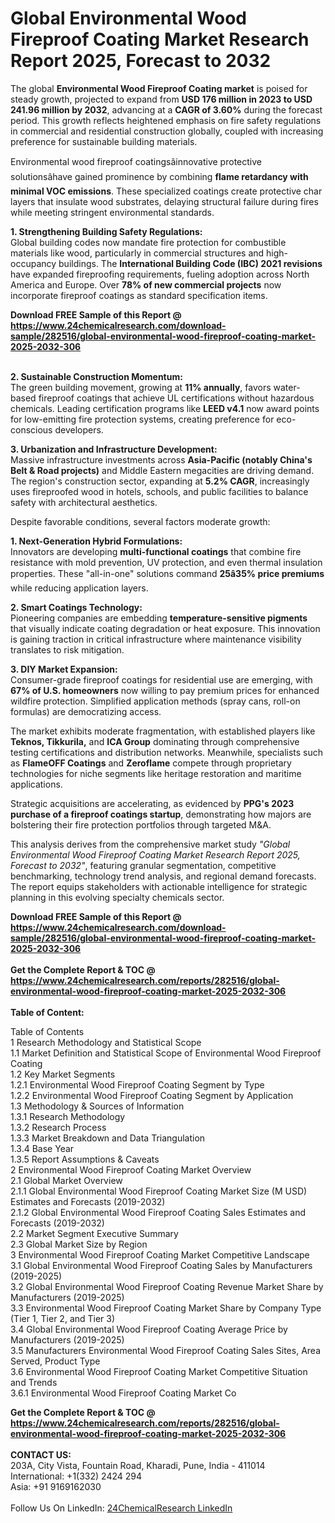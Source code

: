 <h1>Global Environmental Wood Fireproof Coating Market Research Report 2025, Forecast to 2032</h1><p>The global <strong>Environmental Wood Fireproof Coating market</strong> is poised for steady growth, projected to expand from <strong>USD 176 million in 2023 to USD 241.96 million by 2032</strong>, advancing at a <strong>CAGR of 3.60%</strong> during the forecast period. This growth reflects heightened emphasis on fire safety regulations in commercial and residential construction globally, coupled with increasing preference for sustainable building materials.</p><p>Environmental wood fireproof coatingsâinnovative protective solutionsâhave gained prominence by combining <strong>flame retardancy with minimal VOC emissions</strong>. These specialized coatings create protective char layers that insulate wood substrates, delaying structural failure during fires while meeting stringent environmental standards.</p><p><strong>1. Strengthening Building Safety Regulations:</strong><br>
Global building codes now mandate fire protection for combustible materials like wood, particularly in commercial structures and high-occupancy buildings. The <strong>International Building Code (IBC) 2021 revisions</strong> have expanded fireproofing requirements, fueling adoption across North America and Europe. Over <strong>78% of new commercial projects</strong> now incorporate fireproof coatings as standard specification items.</p><div><b>Download FREE Sample of this Report @ 
            <a href="https://www.24chemicalresearch.com/download-sample/282516/global-environmental-wood-fireproof-coating-market-2025-2032-306">
            https://www.24chemicalresearch.com/download-sample/282516/global-environmental-wood-fireproof-coating-market-2025-2032-306</a></b></div><br><p><strong>2. Sustainable Construction Momentum:</strong><br>
The green building movement, growing at <strong>11% annually</strong>, favors water-based fireproof coatings that achieve UL certifications without hazardous chemicals. Leading certification programs like <strong>LEED v4.1</strong> now award points for low-emitting fire protection systems, creating preference for eco-conscious developers.</p><p><strong>3. Urbanization and Infrastructure Development:</strong><br>
Massive infrastructure investments across <strong>Asia-Pacific (notably China's Belt &amp; Road projects)</strong> and Middle Eastern megacities are driving demand. The region's construction sector, expanding at <strong>5.2% CAGR</strong>, increasingly uses fireproofed wood in hotels, schools, and public facilities to balance safety with architectural aesthetics.</p><p>Despite favorable conditions, several factors moderate growth:</p><p><strong>1. Next-Generation Hybrid Formulations:</strong><br>
Innovators are developing <strong>multi-functional coatings</strong> that combine fire resistance with mold prevention, UV protection, and even thermal insulation properties. These "all-in-one" solutions command <strong>25â35% price premiums</strong> while reducing application layers.</p><p><strong>2. Smart Coatings Technology:</strong><br>
Pioneering companies are embedding <strong>temperature-sensitive pigments</strong> that visually indicate coating degradation or heat exposure. This innovation is gaining traction in critical infrastructure where maintenance visibility translates to risk mitigation.</p><p><strong>3. DIY Market Expansion:</strong><br>
Consumer-grade fireproof coatings for residential use are emerging, with <strong>67% of U.S. homeowners</strong> now willing to pay premium prices for enhanced wildfire protection. Simplified application methods (spray cans, roll-on formulas) are democratizing access.</p><p>The market exhibits moderate fragmentation, with established players like <strong>Teknos, Tikkurila,</strong> and <strong>ICA Group</strong> dominating through comprehensive testing certifications and distribution networks. Meanwhile, specialists such as <strong>FlameOFF Coatings</strong> and <strong>Zeroflame</strong> compete through proprietary technologies for niche segments like heritage restoration and maritime applications.</p><p>Strategic acquisitions are accelerating, as evidenced by <strong>PPG's 2023 purchase of a fireproof coatings startup</strong>, demonstrating how majors are bolstering their fire protection portfolios through targeted M&amp;A.</p><p>This analysis derives from the comprehensive market study <em>"Global Environmental Wood Fireproof Coating Market Research Report 2025, Forecast to 2032"</em>, featuring granular segmentation, competitive benchmarking, technology trend analysis, and regional demand forecasts. The report equips stakeholders with actionable intelligence for strategic planning in this evolving specialty chemicals sector.</p><div><b>Download FREE Sample of this Report @ 
            <a href="https://www.24chemicalresearch.com/download-sample/282516/global-environmental-wood-fireproof-coating-market-2025-2032-306">
            https://www.24chemicalresearch.com/download-sample/282516/global-environmental-wood-fireproof-coating-market-2025-2032-306</a></b></div><br><div><b>Get the Complete Report & TOC @ 
            <a href="https://www.24chemicalresearch.com/reports/282516/global-environmental-wood-fireproof-coating-market-2025-2032-306">
            https://www.24chemicalresearch.com/reports/282516/global-environmental-wood-fireproof-coating-market-2025-2032-306</a></b></div><br>
            <b>Table of Content:</b><p>Table of Contents<br />
1 Research Methodology and Statistical Scope<br />
1.1 Market Definition and Statistical Scope of Environmental Wood Fireproof Coating<br />
1.2 Key Market Segments<br />
1.2.1 Environmental Wood Fireproof Coating Segment by Type<br />
1.2.2 Environmental Wood Fireproof Coating Segment by Application<br />
1.3 Methodology & Sources of Information<br />
1.3.1 Research Methodology<br />
1.3.2 Research Process<br />
1.3.3 Market Breakdown and Data Triangulation<br />
1.3.4 Base Year<br />
1.3.5 Report Assumptions & Caveats<br />
2 Environmental Wood Fireproof Coating Market Overview<br />
2.1 Global Market Overview<br />
2.1.1 Global Environmental Wood Fireproof Coating Market Size (M USD) Estimates and Forecasts (2019-2032)<br />
2.1.2 Global Environmental Wood Fireproof Coating Sales Estimates and Forecasts (2019-2032)<br />
2.2 Market Segment Executive Summary<br />
2.3 Global Market Size by Region<br />
3 Environmental Wood Fireproof Coating Market Competitive Landscape<br />
3.1 Global Environmental Wood Fireproof Coating Sales by Manufacturers (2019-2025)<br />
3.2 Global Environmental Wood Fireproof Coating Revenue Market Share by Manufacturers (2019-2025)<br />
3.3 Environmental Wood Fireproof Coating Market Share by Company Type (Tier 1, Tier 2, and Tier 3)<br />
3.4 Global Environmental Wood Fireproof Coating Average Price by Manufacturers (2019-2025)<br />
3.5 Manufacturers Environmental Wood Fireproof Coating Sales Sites, Area Served, Product Type<br />
3.6 Environmental Wood Fireproof Coating Market Competitive Situation and Trends<br />
3.6.1 Environmental Wood Fireproof Coating Market Co</p><div><b>Get the Complete Report & TOC @ 
            <a href="https://www.24chemicalresearch.com/reports/282516/global-environmental-wood-fireproof-coating-market-2025-2032-306">
            https://www.24chemicalresearch.com/reports/282516/global-environmental-wood-fireproof-coating-market-2025-2032-306</a></b></div><br><b>CONTACT US:</b><br>
            203A, City Vista, Fountain Road, Kharadi, Pune, India - 411014<br>
            International: +1(332) 2424 294<br>
            Asia: +91 9169162030 <br><br>
            Follow Us On LinkedIn: <a href="https://www.linkedin.com/company/24chemicalresearch/">24ChemicalResearch LinkedIn</a>